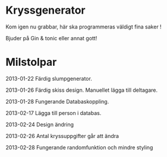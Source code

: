 ﻿Kryssgenerator
==============
Kom igen nu grabbar, här ska programmeras väldigt fina saker ! 

Bjuder på Gin & tonic eller annat gott!

Milstolpar
==============
2013-01-22 Färdig slumpgenerator.

2013-01-26 Färdig skiss design. Manuellet lägga till deltagare.

2013-01-28 Fungerande Databaskoppling.

2013-02-17 Lägga till person i databas.

2013-02-24 Design ändring

2013-02-26 Antal kryssuppgifter går att ändra

2013-02-28 Fungerande randomfunktion och mindre styling
